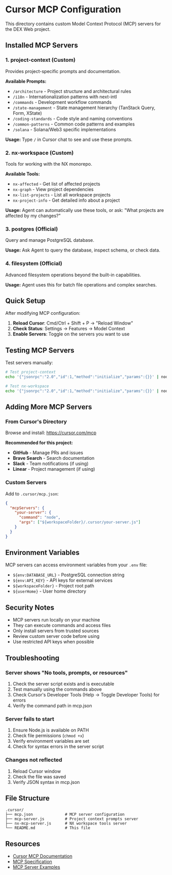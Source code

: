 # Cursor MCP Configuration

This directory contains custom Model Context Protocol (MCP) servers for the DEX Web project.

## Installed MCP Servers

### 1. **project-context** (Custom)

Provides project-specific prompts and documentation.

**Available Prompts:**

- `/architecture` - Project structure and architectural rules
- `/i18n` - Internationalization patterns with next-intl
- `/commands` - Development workflow commands
- `/state-management` - State management hierarchy (TanStack Query, Form, XState)
- `/coding-standards` - Code style and naming conventions
- `/common-patterns` - Common code patterns and examples
- `/solana` - Solana/Web3 specific implementations

**Usage:** Type `/` in Cursor chat to see and use these prompts.

### 2. **nx-workspace** (Custom)

Tools for working with the NX monorepo.

**Available Tools:**

- `nx-affected` - Get list of affected projects
- `nx-graph` - View project dependencies
- `nx-list-projects` - List all workspace projects
- `nx-project-info` - Get detailed info about a project

**Usage:** Agent can automatically use these tools, or ask: "What projects are affected by my changes?"

### 3. **postgres** (Official)

Query and manage PostgreSQL database.

**Usage:** Ask Agent to query the database, inspect schema, or check data.

### 4. **filesystem** (Official)

Advanced filesystem operations beyond the built-in capabilities.

**Usage:** Agent uses this for batch file operations and complex searches.

## Quick Setup

After modifying MCP configuration:

1. **Reload Cursor**: Cmd/Ctrl + Shift + P → "Reload Window"
2. **Check Status**: Settings → Features → Model Context
3. **Enable Servers**: Toggle on the servers you want to use

## Testing MCP Servers

Test servers manually:

```bash
# Test project-context
echo '{"jsonrpc":"2.0","id":1,"method":"initialize","params":{}}' | node .cursor/mcp-server.js

# Test nx-workspace
echo '{"jsonrpc":"2.0","id":1,"method":"initialize","params":{}}' | node .cursor/nx-mcp-server.js
```

## Adding More MCP Servers

### From Cursor's Directory

Browse and install: https://cursor.com/mcp

**Recommended for this project:**

- **GitHub** - Manage PRs and issues
- **Brave Search** - Search documentation
- **Slack** - Team notifications (if using)
- **Linear** - Project management (if using)

### Custom Servers

Add to `.cursor/mcp.json`:

```json
{
  "mcpServers": {
    "your-server": {
      "command": "node",
      "args": ["${workspaceFolder}/.cursor/your-server.js"]
    }
  }
}
```

## Environment Variables

MCP servers can access environment variables from your `.env` file:

- `${env:DATABASE_URL}` - PostgreSQL connection string
- `${env:API_KEY}` - API keys for external services
- `${workspaceFolder}` - Project root path
- `${userHome}` - User home directory

## Security Notes

- MCP servers run locally on your machine
- They can execute commands and access files
- Only install servers from trusted sources
- Review custom server code before using
- Use restricted API keys when possible

## Troubleshooting

### Server shows "No tools, prompts, or resources"

1. Check the server script exists and is executable
2. Test manually using the commands above
3. Check Cursor's Developer Tools (Help → Toggle Developer Tools) for errors
4. Verify the command path in mcp.json

### Server fails to start

1. Ensure Node.js is available on PATH
2. Check file permissions (`chmod +x`)
3. Verify environment variables are set
4. Check for syntax errors in the server script

### Changes not reflected

1. Reload Cursor window
2. Check the file was saved
3. Verify JSON syntax in mcp.json

## File Structure

```
.cursor/
├── mcp.json              # MCP server configuration
├── mcp-server.js         # Project context prompts server
├── nx-mcp-server.js      # NX workspace tools server
└── README.md             # This file
```

## Resources

- [Cursor MCP Documentation](https://docs.cursor.com/context/model-context-protocol-mcp)
- [MCP Specification](https://modelcontextprotocol.io/)
- [MCP Server Examples](https://github.com/modelcontextprotocol/servers)
